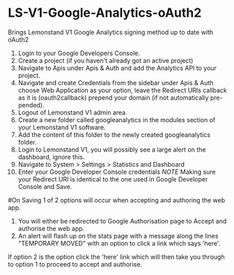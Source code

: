 # LS-V1-Google-Analytics-oAuth2
Brings Lemonstand V1 Google Analytics signing method up to date with oAuth2

1. Login to your Google Developers Console.
2. Create a project (if you haven't already got an active project)
3. Navigate to Apis under Apis & Auth and add the Analytics API to your project.
4. Navigate and create Credentials from the sidebar under Apis & Auth choose Web Application as your option, leave the Redirect URIs callback as it is (oauth2callback) prepend your domain (if not automatically pre-pended).
5. Logout of Lemonstand V1 admin area.
6. Create a new folder called googleanalytics in the modules section of your Lemonstand V1 software.
7. Add the content of this folder to the newly created googleanalytics folder.
8. Login to Lemonstand V1, you will possibly see a large alert on the dashboard, ignore this.
9. Navigate to System > Settings > Statistics and Dashboard
10. Enter your Google Developer Console credentials *NOTE* Making sure your Redirect URI is identical to the one used in Google Developer Console and Save.

#On Saving
1 of 2 options will occur when accepting and authoring the web app.

1. You will either be redirected to Google Authorisation page to Accept and authorise the web app.
2. An alert will flash up on the stats page with a message along the lines "TEMPORARY MOVED" with an option to click a link which says 'here'.

If option 2 is the option click the 'here' link which will then take you through to option 1 to proceed to accept and authorise.